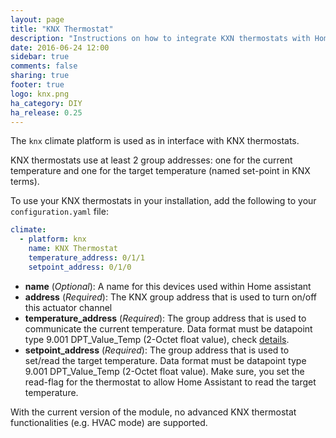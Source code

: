```yaml
---
layout: page
title: "KNX Thermostat"
description: "Instructions on how to integrate KXN thermostats with Home Assistant."
date: 2016-06-24 12:00
sidebar: true
comments: false
sharing: true
footer: true
logo: knx.png
ha_category: DIY
ha_release: 0.25
---
```



The `knx` climate platform is used as in interface with KNX thermostats.

KNX thermostats use at least 2 group addresses: one for the current temperature and one for the target temperature (named set-point in KNX terms).

To use your KNX thermostats in your installation, add the following to your `configuration.yaml` file:

```yaml
climate:
  - platform: knx
    name: KNX Thermostat
    temperature_address: 0/1/1
    setpoint_address: 0/1/0
```

- **name** (*Optional*): A name for this devices used within Home assistant
- **address** (*Required*): The KNX group address that is used to turn on/off this actuator channel
- **temperature_address** (*Required*): The group address that is used to communicate the current temperature. Data format must be datapoint type 9.001 DPT_Value_Temp (2-Octet float value), check [details](http://www.knx.org/fileadmin/template/documents/downloads_support_menu/KNX_tutor_seminar_page/Advanced_documentation/05_Interworking_E1209.pdf).
- **setpoint_address** (*Required*): The group address that is used to set/read the target temperature. Data format must be datapoint type 9.001 DPT_Value_Temp (2-Octet float value). Make sure, you set the read-flag for the thermostat to allow Home Assistant to read the target temperature.

With the current version of the module, no advanced KNX thermostat functionalities (e.g. HVAC mode) are supported.
